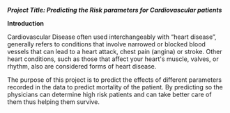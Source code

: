 *****Project Title: Predicting the Risk parameters for Cardiovascular patients*****

****Introduction****

Cardiovascular Disease often used interchangeably with “heart disease”, generally refers to conditions that involve narrowed or blocked blood vessels that can lead 
to a heart attack, chest pain (angina) or stroke. Other heart conditions, such as those that affect your heart's muscle, valves, or rhythm, also are considered 
forms of heart disease.

The purpose of this project is to predict the effects of different parameters recorded in the data to predict mortality of the patient. 
By predicting so the physicians can determine high risk patients and can take better care of them thus helping them survive.

